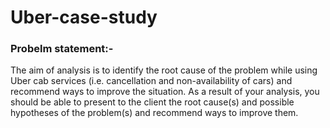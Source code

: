 # Uber-case-study
### Probelm statement:-
The aim of analysis is to identify the root cause of the problem while using Uber cab services (i.e. cancellation and
non-availability of cars) and recommend ways to improve the situation. As a result of your analysis, you should be able 
to present to the client the root cause(s) and possible hypotheses of the problem(s) and recommend ways to improve them.
